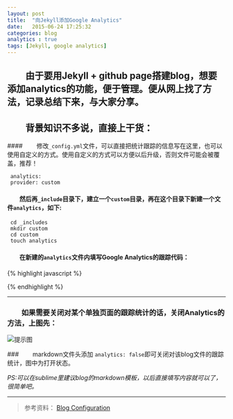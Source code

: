 ```yaml
---
layout: post
title:  "向Jekyll添加Google Analytics"
date:   2015-06-24 17:25:32
categories: blog
analytics : true
tags: [Jekyll, google analytics]
---
```


## 　　由于要用Jekyll + github page搭建blog，想要添加analytics的功能，便于管理。便从网上找了方法，记录总结下来，与大家分享。


## 　　背景知识不多说，直接上干货：  


####　　 修改`_config.yml`文件，可以直接把统计跟踪的信息写在这里，也可以使用自定义的方式。使用自定义的方式可以方便以后升级，否则文件可能会被覆盖，推荐！      

     analytics:       
     provider: custom      


#### 　　然后再`_include`目录下，建立一个`custom`目录，再在这个目录下新建一个文件`analytics`，如下:
     cd _includes       
     mkdir custom     
     cd custom     
     touch analytics          


#### 　　在新建的`analytics`文件内填写Google Analytics的跟踪代码：

{% highlight javascript %}
<script>
  (function(i,s,o,g,r,a,m){i['GoogleAnalyticsObject']=r;i[r]=i[r]||function(){
  (i[r].q=i[r].q||[]).push(arguments)},i[r].l=1*new Date();a=s.createElement(o),
  m=s.getElementsByTagName(o)[0];a.async=1;a.src=g;m.parentNode.insertBefore(a,m)
  })(window,document,'script','//www.google-analytics.com/analytics.js','ga');

  ga('create', '这是跟踪ID', 'auto');
  ga('send', 'pageview');
</script>
{% endhighlight %}
  

***


### 　　如果需要关闭对某个单独页面的跟踪统计的话，关闭Analytics的方法，上图先：

![提示图](http://ww2.sinaimg.cn/large/0069kYsZjw1etfbviyllpj30d705et99.jpg)

###　　 markdown文件头添加 `analytics: false`即可关闭对该blog文件的跟踪统计，图中为打开状态。

*PS:可以在sublime里建议blog的markdown模板，以后直接填写内容就可以了，很简单吧。*

***

> 参考资料：
  [Blog Configuration](http://jekyllbootstrap.com/usage/blog-configuration.html)


